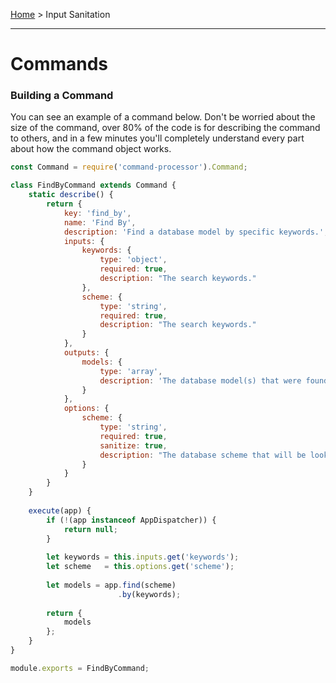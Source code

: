 [Home](../README.md) > Input Sanitation

<hr>

# Commands

### Building a Command
You can see an example of a command below. Don't be worried about the size of the command,
over 80% of the code is for describing the command to others, and in a few minutes you'll
completely understand every part about how the command object works.

```javascript
const Command = require('command-processor').Command;

class FindByCommand extends Command {
    static describe() {
        return {
            key: 'find_by',
            name: 'Find By',
            description: 'Find a database model by specific keywords.',
            inputs: {
                keywords: {
                    type: 'object',
                    required: true,
                    description: "The search keywords."
                },
                scheme: {
                    type: 'string',
                    required: true,
                    description: "The search keywords."
                }
            },
            outputs: {
                models: {
                    type: 'array',
                    description: 'The database model(s) that were found.'
                }
            },
            options: {
                scheme: {
                    type: 'string',
                    required: true,
                    sanitize: true,
                    description: "The database scheme that will be looked in."
                }
            }
        }
    }
    
    execute(app) {
        if (!(app instanceof AppDispatcher)) {
            return null;
        }
        
        let keywords = this.inputs.get('keywords');
        let scheme   = this.options.get('scheme');
        
        let models = app.find(scheme)
                        .by(keywords);
        
        return {
            models
        };
    }
}

module.exports = FindByCommand;
```